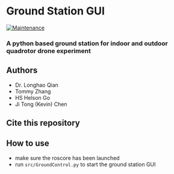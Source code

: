 # Ground Station GUI

[![Maintenance](https://img.shields.io/badge/Maintained%3F-yes-green.svg)](https://GitHub.com/Naereen/StrapDown.js/graphs/commit-activity)

### A python based ground station for indoor and outdoor quadrotor drone experiment

## Authors

- Dr. Longhao Qian
- Tommy Zhang
- HS Helson Go
- Ji Tong (Kevin) Chen

## Cite this repository

## How to use

- make sure the roscore has been launched
- run `src/GroundControl.py` to start the ground station GUI
